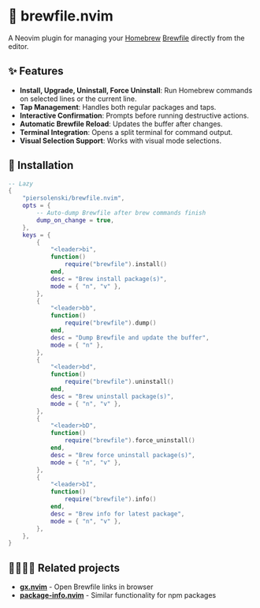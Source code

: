 # 🍺 brewfile.nvim

A Neovim plugin for managing your [Homebrew](https://brew.sh/) [Brewfile](https://docs.brew.sh/Brew-Bundle-and-Brewfile) directly from the editor.

## ✨ Features

- **Install, Upgrade, Uninstall, Force Uninstall**: Run Homebrew commands on selected lines or the current line.
- **Tap Management**: Handles both regular packages and taps.
- **Interactive Confirmation**: Prompts before running destructive actions.
- **Automatic Brewfile Reload**: Updates the buffer after changes.
- **Terminal Integration**: Opens a split terminal for command output.
- **Visual Selection Support**: Works with visual mode selections.

## 🔩 Installation

```lua
-- Lazy
{
	"piersolenski/brewfile.nvim",
	opts = {
		-- Auto-dump Brewfile after brew commands finish
		dump_on_change = true,
	},
	keys = {
		{
			"<leader>bi",
			function()
				require("brewfile").install()
			end,
            desc = "Brew install package(s)",
            mode = { "n", "v" },
		},
        {
            "<leader>bb",
            function()
                require("brewfile").dump()
            end,
            desc = "Dump Brewfile and update the buffer",
            mode = { "n" },
        },
		{
			"<leader>bd",
			function()
				require("brewfile").uninstall()
			end,
            desc = "Brew uninstall package(s)",
            mode = { "n", "v" },
		},
		{
			"<leader>bD",
			function()
				require("brewfile").force_uninstall()
			end,
            desc = "Brew force uninstall package(s)",
            mode = { "n", "v" },
		},
		{
			"<leader>bI",
			function()
				require("brewfile").info()
			end,
            desc = "Brew info for latest package",
            mode = { "n", "v" },
		},
	},
}
```

## 👨‍👩‍👧‍👦 Related projects

- **[gx.nvim](https://github.com/chrishrb/gx.nvim)** - Open Brewfile links in browser
- **[package-info.nvim](https://github.com/vuki656/package-info.nvim)** - Similar functionality for npm packages
